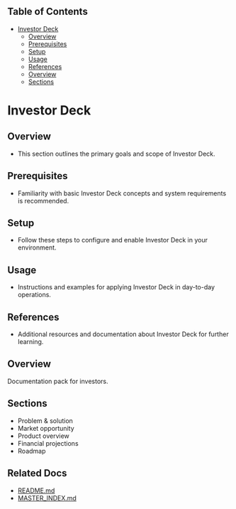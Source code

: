 <!-- START doctoc generated TOC please keep comment here to allow auto update -->
<!-- DON'T EDIT THIS SECTION, INSTEAD RE-RUN doctoc TO UPDATE -->
## Table of Contents

- [Investor Deck](#investor-deck)
  - [Overview](#overview)
  - [Prerequisites](#prerequisites)
  - [Setup](#setup)
  - [Usage](#usage)
  - [References](#references)
  - [Overview](#overview-1)
  - [Sections](#sections)

<!-- END doctoc generated TOC please keep comment here to allow auto update -->

# Investor Deck

## Overview
- This section outlines the primary goals and scope of Investor Deck.

## Prerequisites
- Familiarity with basic Investor Deck concepts and system requirements is recommended.

## Setup
- Follow these steps to configure and enable Investor Deck in your environment.

## Usage
- Instructions and examples for applying Investor Deck in day-to-day operations.

## References
- Additional resources and documentation about Investor Deck for further learning.


## Overview
Documentation pack for investors.

## Sections
- Problem & solution
- Market opportunity
- Product overview
- Financial projections
- Roadmap

## Related Docs
- [README.md](README.md)
- [MASTER_INDEX.md](MASTER_INDEX.md)

